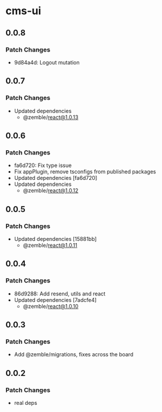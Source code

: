 # cms-ui

## 0.0.8

### Patch Changes

- 9d84a4d: Logout mutation

## 0.0.7

### Patch Changes

- Updated dependencies
  - @zemble/react@1.0.13

## 0.0.6

### Patch Changes

- fa6d720: Fix type issue
- Fix appPlugin, remove tsconfigs from published packages
- Updated dependencies [fa6d720]
- Updated dependencies
  - @zemble/react@1.0.12

## 0.0.5

### Patch Changes

- Updated dependencies [15881bb]
  - @zemble/react@1.0.11

## 0.0.4

### Patch Changes

- 86d9288: Add resend, utils and react
- Updated dependencies [7adcfe4]
  - @zemble/react@1.0.10

## 0.0.3

### Patch Changes

- Add @zemble/migrations, fixes across the board

## 0.0.2

### Patch Changes

- real deps
